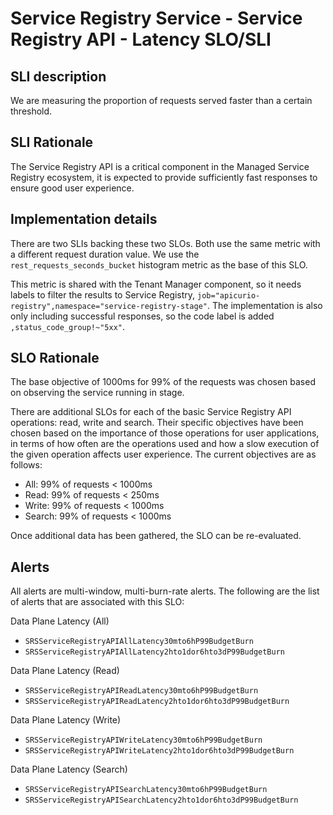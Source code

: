 # Service Registry Service - Service Registry API - Latency SLO/SLI

## SLI description
We are measuring the proportion of requests served faster than a certain threshold.

## SLI Rationale
The Service Registry API is a critical component in the Managed Service Registry ecosystem, it is expected to provide sufficiently fast responses to ensure good user experience.

## Implementation details
There are two SLIs backing these two SLOs. Both use the same metric with a different request duration value. We use the `rest_requests_seconds_bucket` histogram metric as the base of this SLO. 

This metric is shared with the Tenant Manager component, so it needs labels to filter the results to Service Registry, `job="apicurio-registry",namespace="service-registry-stage"`. The implementation is also only including successful responses, so the code label is added `,status_code_group!~"5xx"`.

## SLO Rationale
The base objective of 1000ms for 99% of the requests was chosen based on observing the service running in stage. 

There are additional SLOs for each of the basic Service Registry API operations: read, write and search. Their specific objectives have been chosen based on the importance of those operations for user applications, in terms of how often are the operations used and how a slow execution of the given operation affects user experience. The current objectives are as follows:

- All: 99% of requests < 1000ms
- Read: 99% of requests < 250ms
- Write: 99% of requests < 1000ms
- Search: 99% of requests < 1000ms

Once additional data has been gathered, the SLO can be re-evaluated.

## Alerts

All alerts are multi-window, multi-burn-rate alerts. The following are the list of alerts that are associated with this SLO:

Data Plane Latency (All)
- `SRSServiceRegistryAPIAllLatency30mto6hP99BudgetBurn`
- `SRSServiceRegistryAPIAllLatency2hto1dor6hto3dP99BudgetBurn`

Data Plane Latency (Read)  
- `SRSServiceRegistryAPIReadLatency30mto6hP99BudgetBurn`
- `SRSServiceRegistryAPIReadLatency2hto1dor6hto3dP99BudgetBurn`

Data Plane Latency (Write)
- `SRSServiceRegistryAPIWriteLatency30mto6hP99BudgetBurn`
- `SRSServiceRegistryAPIWriteLatency2hto1dor6hto3dP99BudgetBurn`

Data Plane Latency (Search)
- `SRSServiceRegistryAPISearchLatency30mto6hP99BudgetBurn`
- `SRSServiceRegistryAPISearchLatency2hto1dor6hto3dP99BudgetBurn`
